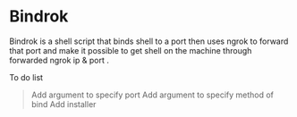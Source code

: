 # Bindrok


Bindrok is a shell script that binds shell to  a port then uses ngrok to forward that port and make it possible to get shell on the machine through forwarded ngrok ip & port .


To do list

> Add argument to specify port
> Add argument to specify method of bind
> Add installer


